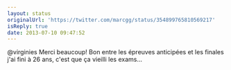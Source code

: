 ```yaml
---
layout: status
originalUrl: 'https://twitter.com/marcgg/status/354899765810569217'
isReply: true
date: 2013-07-10 09:47:52
---
```


@virginies Merci beaucoup! Bon entre les épreuves anticipées et les finales j'ai fini à 26 ans, c'est que ça vieilli les exams...
